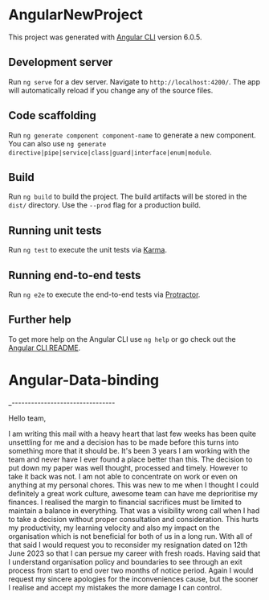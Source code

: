 # AngularNewProject

This project was generated with [Angular CLI](https://github.com/angular/angular-cli) version 6.0.5.

## Development server

Run `ng serve` for a dev server. Navigate to `http://localhost:4200/`. The app will automatically reload if you change any of the source files.

## Code scaffolding

Run `ng generate component component-name` to generate a new component. You can also use `ng generate directive|pipe|service|class|guard|interface|enum|module`.

## Build

Run `ng build` to build the project. The build artifacts will be stored in the `dist/` directory. Use the `--prod` flag for a production build.

## Running unit tests

Run `ng test` to execute the unit tests via [Karma](https://karma-runner.github.io).

## Running end-to-end tests

Run `ng e2e` to execute the end-to-end tests via [Protractor](http://www.protractortest.org/).

## Further help

To get more help on the Angular CLI use `ng help` or go check out the [Angular CLI README](https://github.com/angular/angular-cli/blob/master/README.md).
# Angular-Data-binding
_--------------------------------


Hello team,

I am writing this mail with a heavy heart that last few weeks has been quite unsettling for me and a decision has to be made before this turns into something more that it should be. It's been 3 years I am working with the team and never have I ever found a place better than this. The decision to put down my paper was well thought, processed and timely. However to take it back was not. I am not able to concentrate on work or even on anything at my personal chores. This was new to me when I thought I could definitely a great work culture, awesome team can have me deprioritise my finances. I realised the margin to financial sacrifices must be limited to maintain a balance in everything. That was a visibility wrong call when I had to take a decision without proper consultation and consideration. This hurts my productivity, my learning velocity and also my impact on the organisation which is not beneficial for both of us in a long run. With all of that said I would request you to reconsider my resignation dated on 12th June 2023 so that I can persue my career with fresh roads. Having said that I understand organisation policy and boundaries to see through an exit process from start to end over two months of notice period. Again I would request my sincere apologies for the inconveniences cause, but the sooner I realise and accept my mistakes the more damage I can control.
